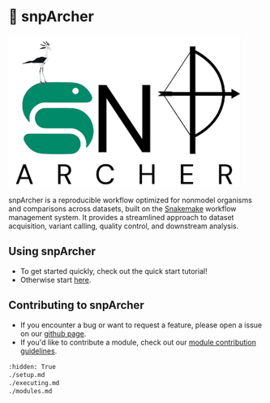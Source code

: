 # :rocket: snpArcher
<img src="./img/logo.png" alt="snpArcher logo" height="300"/>

snpArcher is a reproducible workflow optimized for nonmodel organisms and comparisons across datasets, built on the [Snakemake](https://snakemake.readthedocs.io/en/stable/index.html#) workflow management system. It provides a streamlined approach to dataset acquisition, variant calling, quality control, and downstream analysis.

## Using snpArcher
- To get started quickly, check out the quick start tutorial!
- Otherwise start [here](./setup.md).

## Contributing to snpArcher
- If you encounter a bug or want to request a feature, please open a issue on our [github page](https://github.com/harvardinformatics/snpArcher).
- If you'd like to contribute a module, check out our [module contribution guidelines](./modules.md#module-contribution-guidelines).

```{toctree}
:hidden: True
./setup.md
./executing.md
./modules.md
```
